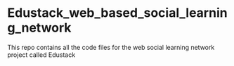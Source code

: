 # Edustack_web_based_social_learning_network
This repo contains all the code files for the web social learning network project called Edustack
